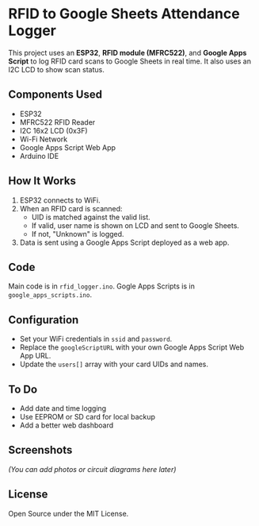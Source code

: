 # RFID to Google Sheets Attendance Logger

This project uses an **ESP32**, **RFID module (MFRC522)**, and **Google Apps Script** to log RFID card scans to Google Sheets in real time. It also uses an I2C LCD to show scan status.

## Components Used
- ESP32
- MFRC522 RFID Reader
- I2C 16x2 LCD (0x3F)
- Wi-Fi Network
- Google Apps Script Web App
- Arduino IDE

## How It Works
1. ESP32 connects to WiFi.
2. When an RFID card is scanned:
   - UID is matched against the valid list.
   - If valid, user name is shown on LCD and sent to Google Sheets.
   - If not, "Unknown" is logged.
3. Data is sent using a Google Apps Script deployed as a web app.

## Code
Main code is in `rfid_logger.ino`.
Gogle Apps Scripts is in `google_apps_scripts.ino`.

## Configuration
- Set your WiFi credentials in `ssid` and `password`.
- Replace the `googleScriptURL` with your own Google Apps Script Web App URL.
- Update the `users[]` array with your card UIDs and names.

## To Do
- Add date and time logging
- Use EEPROM or SD card for local backup
- Add a better web dashboard

## Screenshots
*(You can add photos or circuit diagrams here later)*

## License
Open Source under the MIT License.
